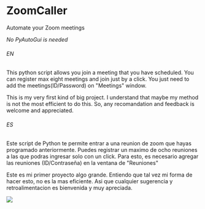 # ZoomCaller
Automate your Zoom meetings

*No PyAutoGui is needed*
###### EN
This python script allows you join a meeting that you have scheduled. You can register max eight meetings and join just by a click. You just need to add the meetings(ID/Password) on "Meetings" window.

This is my very first kind of big project. I understand that maybe my method is not the most efficient to do this. So, any recomandation and feedback is welcome and appreciated.

###### ES
Este script de Python te permite entrar a una reunion de zoom que hayas programado anteriormente. Puedes registrar un maximo de ocho reuniones a las que podras ingresar solo con un click. Para esto, es necesario agregar las reuniones (ID/Contraseña) en la ventana de "Reuniones"

Este es mi primer proyecto algo grande. Entiendo que tal vez mi forma de hacer esto, no es la mas eficiente. Asi que cualquier sugerencia y retroalimentacion es bienvenida y muy apreciada.

<img src="https://i.imgur.com/8qzsJ89.png"/>
